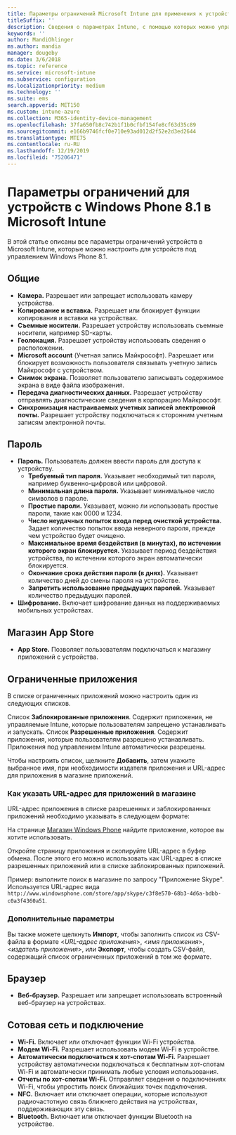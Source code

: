 ```yaml
---
title: Параметры ограничений Microsoft Intune для применения к устройствам Windows Phone 8.1
titleSuffix: ''
description: Сведения о параметрах Intune, с помощью которых можно управлять параметрами и работой устройств Windows Phone 8.1.
keywords: ''
author: MandiOhlinger
ms.author: mandia
manager: dougeby
ms.date: 3/6/2018
ms.topic: reference
ms.service: microsoft-intune
ms.subservice: configuration
ms.localizationpriority: medium
ms.technology: ''
ms.suite: ems
search.appverid: MET150
ms.custom: intune-azure
ms.collection: M365-identity-device-management
ms.openlocfilehash: 37fa650fb8c742b1f1b0cfbf154fe8cf63d35c89
ms.sourcegitcommit: e166b9746fcf0e710e93ad012d2f52e2d3ed2644
ms.translationtype: MTE75
ms.contentlocale: ru-RU
ms.lasthandoff: 12/19/2019
ms.locfileid: "75206471"
---
```

# <a name="microsoft-intune-windows-phone-81-device-restriction-settings"></a>Параметры ограничений для устройств с Windows Phone 8.1 в Microsoft Intune



В этой статье описаны все параметры ограничений устройств в Microsoft Intune, которые можно настроить для устройств под управлением Windows Phone 8.1.


## <a name="general"></a>Общие

- **Камера.** Разрешает или запрещает использовать камеру устройства.
- **Копирование и вставка.** Разрешает или блокирует функции копирования и вставки на устройствах.
- **Съемные носители.** Разрешает устройству использовать съемные носители, например SD-карты.
- **Геолокация.** Разрешает устройству использовать сведения о расположении.
- **Microsoft account** (Учетная запись Майкрософт). Разрешает или блокирует возможность пользователя связывать учетную запись Майкрософт с устройством.
- **Снимок экрана.** Позволяет пользователю записывать содержимое экрана в виде файла изображения.
- **Передача диагностических данных.** Разрешает устройству отправлять диагностические сведения в корпорацию Майкрософт.
- **Синхронизация настраиваемых учетных записей электронной почты.** Разрешает устройству подключаться к сторонним учетным записям электронной почты.

## <a name="password"></a>Пароль

- **Пароль.** Пользователь должен ввести пароль для доступа к устройству.
  - **Требуемый тип пароля.** Указывает необходимый тип пароля, например буквенно-цифровой или цифровой.
  - **Минимальная длина пароля.** Указывает минимальное число символов в пароле.
  - **Простые пароли.** Указывает, можно ли использовать простые пароли, такие как 0000 и 1234.
  - **Число неудачных попыток входа перед очисткой устройства.** Задает количество попыток ввода неверного пароля, прежде чем устройство будет очищено.
  - **Максимальное время бездействия (в минутах), по истечении которого экран блокируется.** Указывает период бездействия устройства, по истечении которого экран автоматически блокируется.
  - **Окончание срока действия пароля (в днях).** Указывает количество дней до смены пароля на устройстве.
  - **Запретить использование предыдущих паролей.** Указывает количество предыдущих паролей.
- **Шифрование.** Включает шифрование данных на поддерживаемых мобильных устройствах.

## <a name="app-store"></a>Магазин App Store

- **App Store.** Позволяет пользователям подключаться к магазину приложений с устройства.

## <a name="restricted-apps"></a>Ограниченные приложения

В списке ограниченных приложений можно настроить один из следующих списков.

Список **Заблокированные приложения**. Содержит приложения, не управляемые Intune, которые пользователям запрещено устанавливать и запускать.
Список **Разрешенные приложения**. Содержит приложения, которые пользователям разрешено устанавливать. Приложения под управлением Intune автоматически разрешены.

Чтобы настроить список, щелкните **Добавить**, затем укажите выбранное имя, при необходимости издателя приложения и URL-адрес для приложения в магазине приложений.

### <a name="how-to-specify-the-url-to-an-app-in-the-store"></a>Как указать URL-адрес для приложений в магазине

URL-адрес приложения в списке разрешенных и заблокированных приложений необходимо указывать в следующем формате:

На странице [Магазин Windows Phone](https://www.microsoft.com/store/apps/windows-phone) найдите приложение, которое вы хотите использовать.

Откройте страницу приложения и скопируйте URL-адрес в буфер обмена. После этого его можно использовать как URL-адрес в списке разрешенных приложений или в списке заблокированных приложений.

Пример: выполните поиск в магазине по запросу "Приложение Skype". Используется URL-адрес вида `http://www.windowsphone.com/store/app/skype/c3f8e570-68b3-4d6a-bdbb-c0a3f4360a51`.



### <a name="additional-options"></a>Дополнительные параметры

Вы также можете щелкнуть **Импорт**, чтобы заполнить список из CSV-файла в формате <*URL-адрес приложения*>, <*имя приложения*>, <*издатель приложения*>, или **Экспорт**, чтобы создать CSV-файл, содержащий список ограниченных приложений в том же формате.


## <a name="browser"></a>Браузер

- **Веб-браузер.** Разрешает или запрещает использовать встроенный веб-браузер на устройствах.

## <a name="cellular-and-connectivity"></a>Сотовая сеть и подключение

- **Wi-Fi.** Включает или отключает функции Wi-Fi устройства.
- **Модем Wi-Fi.** Разрешает использовать модем Wi-Fi в устройстве.
- **Автоматически подключаться к хот-спотам Wi-Fi.** Разрешает устройству автоматически подключаться к бесплатным хот-спотам Wi-Fi и автоматически принимать любые условия использования.
- **Отчеты по хот-спотам Wi-Fi.** Отправляет сведения о подключениях Wi-Fi, чтобы упростить поиск ближайших точек подключения.
- **NFC.** Включает или отключает операции, которые используют радиочастотную связь ближнего действия на устройствах, поддерживающих эту связь.
- **Bluetooth.** Включает или отключает функции Bluetooth на устройстве.
